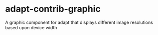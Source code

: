 adapt-contrib-graphic
=====================

A graphic component for adapt that displays different image resolutions based upon device width
